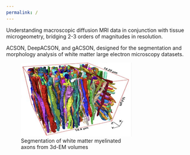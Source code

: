 ```yaml
---
permalink: /
---
```

Understanding macroscopic diffusion MRI data in conjunction with tissue microgeometry, bridging 2-3 orders of magnitudes in resolution. 

ACSON, DeepACSON, and gACSON, designed for the segmentation and morphology analysis of white matter large electron microscopy datasets.

<figure style="width: 300px; height: 300px;">
  <img src="/images/acson_seg.png" alt="Myelinated axons in white matter" style="width: 300px; height: 200px;" />
  <figcaption>Segmentation of white matter myelinated axons from 3d-EM volumes</figcaption>
</figure>

